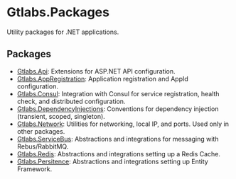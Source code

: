# Gtlabs.Packages

Utility packages for .NET applications.

## Packages

- [Gtlabs.Api](Gtlabs.Api/README.md): Extensions for ASP.NET API configuration.
- [Gtlabs.AppRegistration](Gtlabs.AppRegistration/README.md): Application registration and AppId configuration.
- [Gtlabs.Consul](Gtlabs.Consul/README.md): Integration with Consul for service registration, health check, and distributed configuration.
- [Gtlabs.DependencyInjections](Gtlabs.DependencyInjections/README.md): Conventions for dependency injection (transient, scoped, singleton).
- [Gtlabs.Network](Gtlabs.Network/README.md): Utilities for networking, local IP, and ports. Used only in other packages.
- [Gtlabs.ServiceBus](Gtlabs.ServiceBus/README.md): Abstractions and integrations for messaging with Rebus/RabbitMQ.
- [Gtlabs.Redis](Gtlabs.Redis/README.md): Abstractions and integrations setting up a Redis Cache.
- [Gtlabs.Persitence](Gtlabs.Persistence/README.md): Abstractions and integrations setting up Entity Framework.

